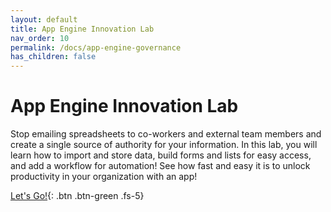 ```yaml
---
layout: default
title: App Engine Innovation Lab
nav_order: 10
permalink: /docs/app-engine-governance
has_children: false
---
```


# App Engine Innovation Lab

Stop emailing spreadsheets to co-workers and external team members and create a single source of authority for your information. In this lab, you will learn how to import and store data, build forms and lists for easy access, and add a workflow for automation! See how fast and easy it is to unlock productivity in your organization with an app!

[Let's Go!](https://creatorworkflowsnow.github.io/lab-innovation/){: .btn .btn-green .fs-5}